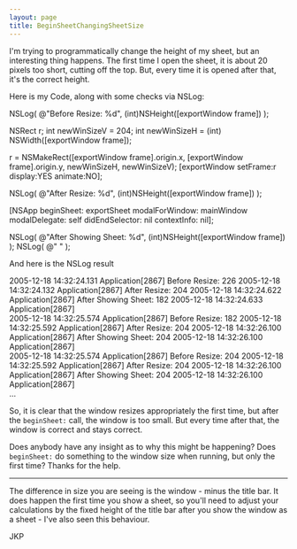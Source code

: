 ```yaml
---
layout: page
title: BeginSheetChangingSheetSize
---
```




I'm trying to programmatically change the height of my sheet, but an interesting thing happens.  The first time I open the sheet, it is about 20 pixels too short, cutting off the top.  But, every time it is opened after that, it's the correct height.

Here is my Code, along with some checks via NSLog:

    

NSLog( @"Before Resize: %d", (int)NSHeight([exportWindow frame]) );
		
NSRect r;
int newWinSizeV = 204;
int newWinSizeH = (int) NSWidth([exportWindow frame]);
		
r = NSMakeRect([exportWindow frame].origin.x, [exportWindow frame].origin.y, newWinSizeH, newWinSizeV);
[exportWindow setFrame:r display:YES animate:NO];
		
NSLog( @"After Resize: %d", (int)NSHeight([exportWindow frame]) );
		
[NSApp beginSheet: exportSheet
   modalForWindow: mainWindow
   modalDelegate: self
   didEndSelector: nil
   contextInfo: nil];
		
NSLog( @"After Showing Sheet: %d", (int)NSHeight([exportWindow frame]) );
NSLog( @"  " );



And here is the NSLog result

    

2005-12-18 14:32:24.131 Application[2867] Before Resize: 226
2005-12-18 14:32:24.132 Application[2867] After Resize: 204
2005-12-18 14:32:24.622 Application[2867] After Showing Sheet: 182
2005-12-18 14:32:24.633 Application[2867]   
2005-12-18 14:32:25.574 Application[2867] Before Resize: 182
2005-12-18 14:32:25.592 Application[2867] After Resize: 204
2005-12-18 14:32:26.100 Application[2867] After Showing Sheet: 204
2005-12-18 14:32:26.100 Application[2867]   
2005-12-18 14:32:25.574 Application[2867] Before Resize: 204
2005-12-18 14:32:25.592 Application[2867] After Resize: 204
2005-12-18 14:32:26.100 Application[2867] After Showing Sheet: 204
2005-12-18 14:32:26.100 Application[2867]   
...



So, it is clear that the window resizes appropriately the first time, but after the <code>beginSheet:</code> call, the window is too small.  But every time after that, the window is correct and stays correct.

Does anybody have any insight as to why this might be happening?  Does <code>beginSheet:</code> do something to the window size when running, but only the first time?  Thanks for the help.

----

The difference in size you are seeing is the window - minus the title bar.  It does happen the first time you show a sheet, so you'll need to adjust your calculations by the fixed height of the title bar after you show the window as a sheet - I've also seen this behaviour.

JKP

